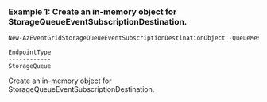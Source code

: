 ### Example 1: Create an in-memory object for StorageQueueEventSubscriptionDestination.
```powershell
New-AzEventGridStorageQueueEventSubscriptionDestinationObject -QueueMessageTimeToLiveInSecond 7 -QueueName testQueue -ResourceId "/subscriptions/{subId}/resourceGroups/azps_test_group_eventgrid/providers/Microsoft.Storage/storageAccounts/azpssa"
```

```output
EndpointType
------------
StorageQueue
```

Create an in-memory object for StorageQueueEventSubscriptionDestination.
